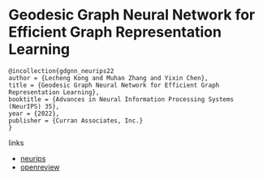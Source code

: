 # Geodesic Graph Neural Network for Efficient Graph Representation Learning

```
@incollection{gdgnn_neurips22
author = {Lecheng Kong and Muhan Zhang and Yixin Chen},
title = {Geodesic Graph Neural Network for Efficient Graph Representation Learning},
booktitle = {Advances in Neural Information Processing Systems (NeurIPS) 35},
year = {2022},
publisher = {Curran Associates, Inc.}
}
```

links
- [neurips](https://nips.cc/Conferences/2022/Schedule?showEvent=53558)
- [openreview](https://openreview.net/forum?id=6pC5OtP7eBx)
